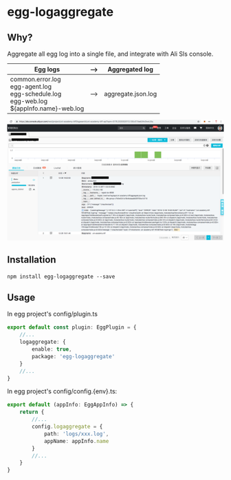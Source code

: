 # egg-logaggregate

## Why?
Aggregate all egg log into a single file, and integrate with Ali Sls console.

|Egg logs| --> |Aggregated log|
|--------|-----|--------------|
|common.error.log<br />egg-agent.log<br />egg-schedule.log<br />egg-web.log<br />${appInfo.name}-web.log| --> |aggregate.json.log|

![Ali Sls console](./ali-sls.png)

## Installation
```shell
npm install egg-logaggregate --save
```

## Usage
In egg project's config/plugin.ts
```typescript
export default const plugin: EggPlugin = {
    //...
    logaggregate: {
        enable: true,
        package: 'egg-logaggregate'
    }
    //...
}
``` 
In egg project's config/config.{env}.ts:
```typescript
export default (appInfo: EggAppInfo) => {
    return {
        //...
        config.logaggregate = {
            path: 'logs/xxx.log',
            appName: appInfo.name
        }
        //...
    }
}
```
